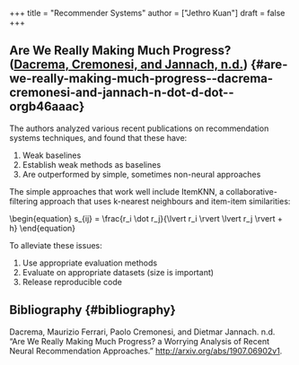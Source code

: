 +++
title = "Recommender Systems"
author = ["Jethro Kuan"]
draft = false
+++

## Are We Really Making Much Progress? ([Dacrema, Cremonesi, and Jannach, n.d.](#orgb46aaac)) {#are-we-really-making-much-progress--dacrema-cremonesi-and-jannach-n-dot-d-dot--orgb46aaac}

The authors analyzed various recent publications on recommendation
systems techniques, and found that these have:

1.  Weak baselines
2.  Establish weak methods as baselines
3.  Are outperformed by simple, sometimes non-neural approaches

The simple approaches that work well include ItemKNN, a
collaborative-filtering approach that uses k-nearest neighbours and
item-item similarities:

\begin{equation}
  s\_{ij} = \frac{r\_i \dot r\_j}{\lvert r\_i \rvert \lvert r\_j \rvert + h}
\end{equation}

To alleviate these issues:

1.  Use appropriate evaluation methods
2.  Evaluate on appropriate datasets (size is important)
3.  Release reproducible code


## Bibliography {#bibliography}

<a id="orgb46aaac"></a>Dacrema, Maurizio Ferrari, Paolo Cremonesi, and Dietmar Jannach. n.d. “Are We Really Making Much Progress? a Worrying Analysis of Recent Neural Recommendation Approaches.” <http://arxiv.org/abs/1907.06902v1>.